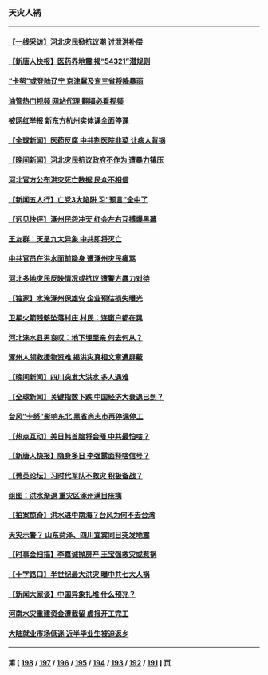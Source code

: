 ### 天灾人祸
---
#### [【一线采访】河北灾民掀抗议潮 讨泄洪补偿](../../pages/ncid280/n14052519.md?08120845) 
#### [【新唐人快报】医药界地震 揭“54321”潜规则](../../pages/ncid280/n14052588.md?08120845) 
#### [“卡努”或登陆辽宁 京津冀及东三省将降暴雨](../../pages/ncid280/n14052216.md?08120845) 
#### [油管热门视频 网站代理 翻墙必看视频](http://138.2.39.72:81/youtube.html?epic-marker?08120845)
#### [被网红举报 新东方杭州实体课全面停课](../../pages/ncid280/n14052279.md?08120845) 
#### [【全球新闻】医药反腐 中共割医院韭菜 让病人背锅](../../pages/ncid280/n14052196.md?08120845) 
#### [【晚间新闻】河北灾民抗议政府不作为 遭暴力镇压](../../pages/ncid280/n14051795.md?08120845) 
#### [河北官方公布洪灾死亡数据 民众不相信](../../pages/ncid280/n14052039.md?08120845) 
#### [【新闻五人行】亡党3大陷阱 习“预言”全中了](../../pages/ncid280/n14051887.md?08120845) 
#### [【远见快评】涿州民怨冲天 红会左右互搏爆黑幕](../../pages/ncid280/n14051877.md?08120845) 
#### [王友群：天呈九大异象 中共即将灭亡](../../pages/ncid280/n14051859.md?08120845) 
#### [中共官员在洪水面前隐身 遭涿州灾民痛骂](../../pages/ncid280/n14051709.md?08120845) 
#### [河北多地灾民反映情况或抗议 遭警方暴力对待](../../pages/ncid280/n14051563.md?08120845) 
#### [【独家】水淹涿州保雄安 企业预估损失曝光](../../pages/ncid280/n14051529.md?08120845) 
#### [卫星火箭残骸坠落村庄 村民：连窗户都在晃](../../pages/ncid280/n14051531.md?08120845) 
#### [河北涞水县男哀叹：地下埋至亲 何去何从？](../../pages/ncid280/n14051562.md?08120845) 
#### [涿州人领救援物资难 揭洪灾真相文章遭屏蔽](../../pages/ncid280/n14051387.md?08120845) 
#### [【晚间新闻】四川突发大洪水 多人遇难](../../pages/ncid280/n14051390.md?08120845) 
#### [【全球新闻】关键指数下跌 中国经济大衰退已到？](../../pages/ncid280/n14051391.md?08120845) 
#### [台风“卡努”影响东北 黑省尚志市再停课停工](../../pages/ncid280/n14051260.md?08120845) 
#### [【热点互动】美日韩首脑将会晤 中共最怕啥？](../../pages/ncid280/n14051185.md?08120845) 
#### [【新唐人快报】隐身多日 李强露面释啥信号？](../../pages/ncid280/n14051134.md?08120845) 
#### [【菁英论坛】习时代军队不救灾 积极备战？](../../pages/ncid280/n14051121.md?08120845) 
#### [组图：洪水渐退 重灾区涿州满目疮痍](../../pages/ncid280/n14051089.md?08120845) 
#### [【拍案惊奇】洪水进中南海？台风为何不去台湾](../../pages/ncid280/n14050936.md?08120845) 
#### [天灾示警？ 山东菏泽、四川宜宾同日突发地震](../../pages/ncid280/n14050971.md?08120845) 
#### [【时事金扫描】李嘉诚抛房产 王宝强救灾或惹祸](../../pages/ncid280/n14050977.md?08120845) 
#### [【十字路口】半世纪最大洪灾 曝中共七大人祸](../../pages/ncid280/n14050949.md?08120845) 
#### [【新闻大家谈】中国异象扎堆 什么预兆？](../../pages/ncid280/n14050990.md?08120845) 
#### [河南水灾重建资金遭截留 虚报开工完工](../../pages/ncid280/n14050857.md?08120845) 
#### [大陆就业市场低迷 近半毕业生被迫返乡](../../pages/ncid280/n14050945.md?08120845) 

---
#### 第 [ [198](./198.md?08120845) / [197](./197.md?08120845) / [196](./196.md?08120845) / [195](./195.md?08120845) / [194](./194.md?08120845) / [193](./193.md?08120845) / [192](./192.md?08120845) / [191](./191.md?08120845) ] 页
